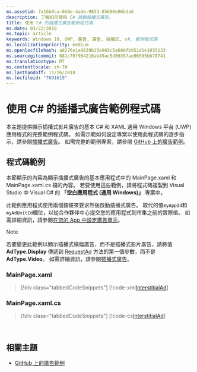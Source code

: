 ```yaml
---
ms.assetid: 7a16b0ca-6b8e-4ade-9853-85690e06bda6
description: 了解如何使用 C# 啟動插播式廣告。
title: 使用 C# 的插播式廣告範例程式碼
ms.date: 03/22/2018
ms.topic: article
keywords: Windows 10, UWP, 廣告, 廣告, 插播式, c#, 範例程式碼
ms.localizationpriority: medium
ms.openlocfilehash: a8276e1a9639b23a965c5a608fb951d1e1035133
ms.sourcegitcommit: 681c70f964210ab49ac5d06357ae96505bb78741
ms.translationtype: MT
ms.contentlocale: zh-TW
ms.lasthandoff: 11/26/2018
ms.locfileid: "7691619"
---
```

# <a name="interstitial-ad-sample-code-in-c"></a>使用 C\# 的插播式廣告範例程式碼 #  

本主題提供顯示插播式影片廣告的基本 C# 和 XAML 通用 Windows 平台 (UWP) 應用程式的完整範例程式碼。 如需示範如何設定專案以使用此程式碼的逐步指示，請參閱[插播式廣告](interstitial-ads.md)。 如需完整的範例專案，請參閱 [GitHub 上的廣告範例](http://aka.ms/githubads)。

## <a name="code-example"></a>程式碼範例

本節顯示的內容為顯示插播式廣告的基本應用程式中的 MainPage.xaml 和 MainPage.xaml.cs 檔的內容。 若要使用這些範例，請將程式碼複製到 Visual Studio 中 Visual C# 的 **「空白應用程式 (通用 Windows)」** 專案中。

此範例應用程式使用兩個按鈕來要求然後啟動插播式廣告。 取代的值```myAppId```和```myAdUnitId```欄位，以從合作夥伴中心提交您的應用程式到市集之前的實際值。 如需詳細資訊，請參閱[在您的 App 中設定廣告單元](set-up-ad-units-in-your-app.md#live-ad-units)。

> [!NOTE]
> 若要變更此範例以顯示插播式橫幅廣告，而不是插播式影片廣告，請將值 **AdType.Display** 傳遞到  [RequestAd](https://docs.microsoft.com/uwp/api/microsoft.advertising.winrt.ui.interstitialad.requestad) 方法的第一個參數，而不是 **AdType.Video**。 如需詳細資訊，請參閱[插播式廣告](interstitial-ads.md)。

### <a name="mainpagexaml"></a>MainPage.xaml

> [!div class="tabbedCodeSnippets"]
[!code-xml[InterstitialAd](./code/AdvertisingSamples/InterstitialAdSamples/cs/MainPage.xaml#L1-L13)]

### <a name="mainpagexamlcs"></a>MainPage.xaml.cs

> [!div class="tabbedCodeSnippets"]
[!code-cs[InterstitialAd](./code/AdvertisingSamples/InterstitialAdSamples/cs/MainPage.xaml.cs#CompleteSample)]

 
## <a name="related-topics"></a>相關主題

* [GitHub 上的廣告範例](http://aka.ms/githubads)
 
